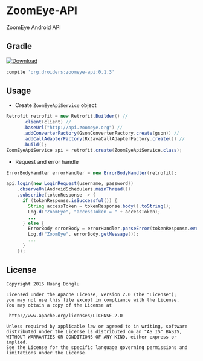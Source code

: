 # ZoomEye-API
ZoomEye Android API  

## Gradle
[ ![Download](https://api.bintray.com/packages/donglua/maven/zoomeye-api/images/download.svg) ](https://bintray.com/donglua/maven/zoomeye-api/_latestVersion)
```gradle
compile 'org.droiders:zoomeye-api:0.1.3'
```
## Usage
* Create <code>ZoomEyeApiService</code> object
```Java
Retrofit retrofit = new Retrofit.Builder() //
      .client(client) //
      .baseUrl("http://api.zoomeye.org") //
      .addConverterFactory(GsonConverterFactory.create(gson)) //
      .addCallAdapterFactory(RxJavaCallAdapterFactory.create()) //
      .build();
ZoomEyeApiService api = retrofit.create(ZoomEyeApiService.class);
```
* Request and error handle
```java
ErrorBodyHandler errorHandler = new ErrorBodyHandler(retrofit);

api.login(new LoginRequest(username, password))
    .observeOn(AndroidSchedulers.mainThread())
    .subscribe(tokenResponse -> {
      if (tokenResponse.isSuccessful()) {
        String accessToken = tokenResponse.body().toString();
        Log.d("ZoomEye", "accessToken = " + accessToken);
        ...
      } else {
        ErrorBody errorBody = errorHandler.parseError(tokenResponse.errorBody());
        Log.d("ZoomEye", errorBody.getMessage());
        ...
      }
    });
```
## License
```
Copyright 2016 Huang Donglu

Licensed under the Apache License, Version 2.0 (the "License");
you may not use this file except in compliance with the License.
You may obtain a copy of the License at

 http://www.apache.org/licenses/LICENSE-2.0

Unless required by applicable law or agreed to in writing, software
distributed under the License is distributed on an "AS IS" BASIS,
WITHOUT WARRANTIES OR CONDITIONS OF ANY KIND, either express or implied.
See the License for the specific language governing permissions and
limitations under the License.

```
